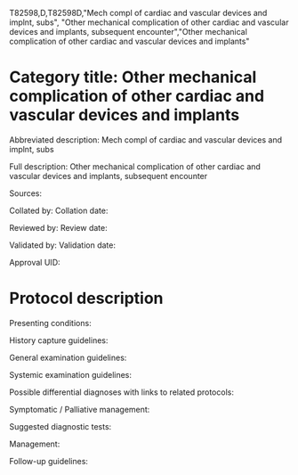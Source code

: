 T82598,D,T82598D,"Mech compl of cardiac and vascular devices and implnt, subs", "Other mechanical complication of other cardiac and vascular devices and implants, subsequent encounter","Other mechanical complication of other cardiac and vascular devices and implants"
# Category title: Other mechanical complication of other cardiac and vascular devices and implants

Abbreviated description: Mech compl of cardiac and vascular devices and implnt, subs

Full description: Other mechanical complication of other cardiac and vascular devices and implants, subsequent encounter

Sources:

Collated by:
Collation date:

Reviewed by:
Review date:

Validated by:
Validation date:

Approval UID:

# Protocol description

Presenting conditions:

History capture guidelines:

General examination guidelines:

Systemic examination guidelines:

Possible differential diagnoses with links to related protocols:

Symptomatic / Palliative management:

Suggested diagnostic tests:

Management:

Follow-up guidelines:
